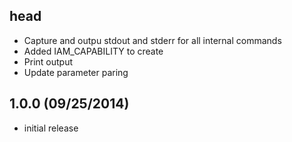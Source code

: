 ## head

* Capture and outpu stdout and stderr for all internal commands
* Added IAM_CAPABILITY to create
* Print output
* Update parameter paring

## 1.0.0 (09/25/2014)

* initial release
